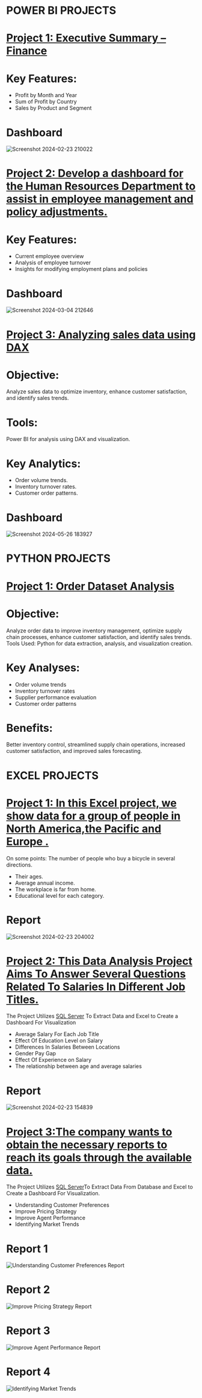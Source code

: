 # POWER BI PROJECTS

# [Project 1: Executive Summary – Finance ](https://github.com/momo-saad/Mohamed_Portfolio/blob/main/project%201.pbix)
# Key Features:
*  Profit by Month and Year
*  Sum of Profit by Country
*  Sales by Product and Segment
# Dashboard
![Screenshot 2024-02-23 210022](https://github.com/momo-saad/Mohamed_Portfolio/assets/133122558/ffb24448-8146-4f12-9328-c131203f3213)

# [Project 2: Develop a dashboard for the Human Resources Department to assist in employee management and policy adjustments.](https://github.com/momo-saad/Mohamed_Portfolio/blob/main/Project%202%20(HR%20Dashboard).pbix)
# Key Features:
*  Current employee overview
*  Analysis of employee turnover
*  Insights for modifying employment plans and policies
# Dashboard
![Screenshot 2024-03-04 212646](https://github.com/momo-saad/Mohamed_Portfolio/assets/133122558/e3ddd06e-60c6-4ef6-a477-76ebbc853c54)

# [Project 3: Analyzing sales data using DAX](https://github.com/momo-saad/Mohamed_Portfolio/blob/main/Online%20store%20sales%20data%20(DAX).pbix)
# Objective: 
Analyze sales data to optimize inventory, enhance customer satisfaction, and identify sales trends.
# Tools:
Power BI for analysis using DAX and visualization.
# Key Analytics:
* Order volume trends.
* Inventory turnover rates.
* Customer order patterns.
# Dashboard
![Screenshot 2024-05-26 183927](https://github.com/momo-saad/Mohamed_Portfolio/assets/133122558/4b241c7f-e729-4cc1-9d86-8458ab98b96f)

# PYTHON PROJECTS

# [Project 1: Order Dataset Analysis ](https://github.com/momo-saad/Mohamed_Portfolio/blob/main/Project%20(Order%20Dataset).ipynb)
# Objective:
 Analyze order data to improve inventory management, optimize supply
 chain processes, enhance customer satisfaction, and identify sales trends.
 Tools Used: Python for data extraction, analysis, and visualization creation.
# Key Analyses:
 * Order volume trends
 * Inventory turnover rates
 * Supplier performance evaluation
 * Customer order patterns
# Benefits:
Better inventory control, streamlined supply chain operations, increased
customer satisfaction, and improved sales forecasting.

# EXCEL PROJECTS

# [Project 1: In this Excel project, we show data for a group of people in North America,the Pacific and Europe .](https://github.com/momo-saad/Mohamed_Portfolio/files/14389009/Excel.Project.Dataset.1.xlsx)
On some points: The number of people who buy a bicycle in several directions.
 * Their ages.
 * Average annual income.
 * The workplace is far from home.
 * Educational level for each category.
# Report
![Screenshot 2024-02-23 204002](https://github.com/momo-saad/Mohamed_Portfolio/assets/133122558/3d2d27ae-44f5-404e-9dc0-19958dc202ed)

# [Project 2: This Data Analysis Project Aims To Answer Several Questions Related To Salaries In Different Job Titles.](https://github.com/momo-saad/Mohamed_Portfolio/files/14296741/salary_prediction_data.And.Dashboard.Analysis.xlsx)
The Project Utilizes [SQL Server](https://github.com/momo-saad/Mohamed_Portfolio/blob/main/SQLQuery%20for%20project%202%20.sql) To Extract Data and Excel to Create a Dashboard For Visualization
 *	Average Salary For Each Job Title
 *	Effect Of Education Level on Salary
 *	Differences In Salaries Between Locations
 *	Gender Pay Gap
 *	Effect Of Experience on Salary
 *	The relationship between age and average salaries
# Report 
![Screenshot 2024-02-23 154839](https://github.com/momo-saad/Mohamed_Portfolio/assets/133122558/03a9840c-5ec8-4592-81ad-c3b5cbcfc19c)

# [Project 3:The company wants to obtain the necessary reports to reach its goals through the available data.](https://github.com/momo-saad/Mohamed_Portfolio/files/14461403/Car.Sales.xlsx.-.car_data.xlsx)
The Project Utilizes [SQL Server](https://github.com/momo-saad/Mohamed_Portfolio/blob/main/SQLQuery%20Project%203.sql)To Extract Data From Database and Excel to Create a Dashboard For Visualization.
 *  Understanding Customer Preferences
 *  Improve Pricing Strategy
 *  Improve Agent Performance
 *  Identifying Market Trends
# Report 1
![Understanding Customer Preferences Report](https://github.com/momo-saad/Mohamed_Portfolio/assets/133122558/224bfd78-8db1-44a9-bbd9-dbb50bef3cdd)
# Report 2
![Improve Pricing Strategy Report](https://github.com/momo-saad/Mohamed_Portfolio/assets/133122558/00bf3ec5-a7b5-4db3-870e-cca16c18918b)
# Report 3
![Improve Agent Performance Report](https://github.com/momo-saad/Mohamed_Portfolio/assets/133122558/0aee9b5c-fb65-4576-a067-8f77d2ae88d9)
# Report 4
![Identifying Market Trends](https://github.com/momo-saad/Mohamed_Portfolio/assets/133122558/f2c03fc0-6dbe-417c-9b20-fc6b3ebf7532)

